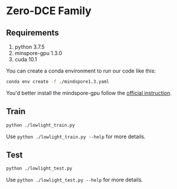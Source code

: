 # Zero-DCE Family

## Requirements

1. python 3.7.5
2. minspore-gpu 1.3.0
3. cuda 10.1

You can create a conda environment to run our code like this:

```bash
conda env create -f ./mindspore1.3.yaml
```

You'd better install the mindspore-gpu follow the [official instruction](https://www.mindspore.cn/install).

## Train

```bash
python ./lowlight_train.py
```

Use `python ./lowlight_train.py --help` for more details.

## Test

```bash
python ./lowlight_test.py
```

Use `python ./lowlight_test.py --help` for more details.

